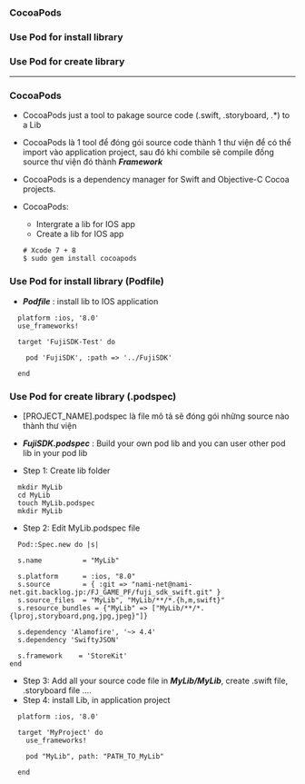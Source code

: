 ### CocoaPods
### Use Pod for install library
### Use Pod for create library


------------------

### CocoaPods
- CocoaPods just a tool to pakage source code (.swift, .storyboard, .*) to a Lib
- CocoaPods là 1 tool để đóng gói source code thành 1 thư viện để có thể import vào application project, sau đó khi combile sẽ compile đống source thư viện đó thành ***Framework***
- CocoaPods is a dependency manager for Swift and Objective-C Cocoa projects.
- CocoaPods:
  - Intergrate a lib for IOS app
  - Create a lib for IOS app

  ```
  # Xcode 7 + 8
  $ sudo gem install cocoapods
  ```
### Use Pod for install library (Podfile)
  - ***Podfile*** : install lib to IOS application 
  
  ```
    platform :ios, '8.0'
    use_frameworks!

    target 'FujiSDK-Test' do

      pod 'FujiSDK', :path => '../FujiSDK'

    end
  ```

### Use Pod for create library (.podspec)
  - [PROJECT_NAME].podspec là file mô tả sẽ đóng gói những source nào thành thư viện
  - ***FujiSDK.podspec*** : Build your own pod lib and you can user other pod lib in your pod lib
  
  - Step 1: Create lib folder
  ```
    mkdir MyLib
    cd MyLib
    touch MyLib.podspec
    mkdir MyLib
  ```
  
  - Step 2: Edit MyLib.podspec file
  ```
    Pod::Spec.new do |s|

    s.name          = "MyLib"

    s.platform      = :ios, "8.0"
    s.source        = { :git => "nami-net@nami-net.git.backlog.jp:/FJ_GAME_PF/fuji_sdk_swift.git" }
    s.source_files  = "MyLib", "MyLib/**/*.{h,m,swift}"
    s.resource_bundles = {"MyLib" => ["MyLib/**/*.{lproj,storyboard,png,jpg,jpeg}"]}

    s.dependency 'Alamofire', '~> 4.4'
    s.dependency 'SwiftyJSON'

    s.framework    = 'StoreKit'
  end
  ```
  
  - Step 3: Add all your source code file in ***MyLib/MyLib***, create .swift file, .storyboard file ....
  - Step 4: install Lib, in application project
  
  ```
    platform :ios, '8.0'

    target 'MyProject' do
      use_frameworks!

      pod "MyLib", path: "PATH_TO_MyLib"

    end

  ```
  
  

